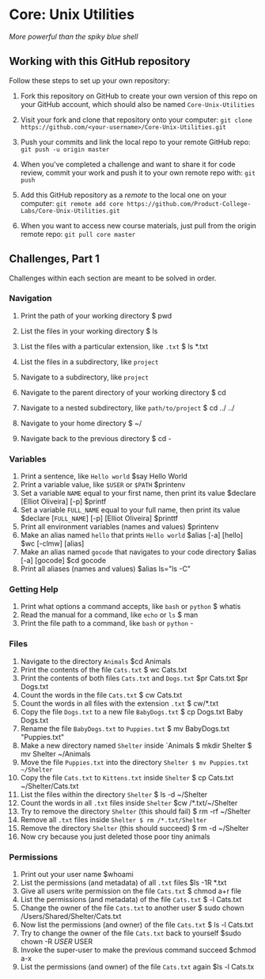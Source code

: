 # Core: Unix Utilities

_More powerful than the spiky blue shell_

## Working with this GitHub repository

Follow these steps to set up your own repository:

1. Fork this repository on GitHub to create your own version of this repo on your GitHub account, which should also be named `Core-Unix-Utilities`

1. Visit your fork and clone that repository onto your computer:
`git clone https://github.com/<your-username>/Core-Unix-Utilities.git`

1. Push your commits and link the local repo to your remote GitHub repo:
`git push -u origin master`

1. When you've completed a challenge and want to share it for code review, commit your work and push it to your own remote repo with:
`git push`

1. Add this GitHub repository as a _remote_ to the local one on your computer:
`git remote add core https://github.com/Product-College-Labs/Core-Unix-Utilities.git`

1. When you want to access new course materials, just pull from the origin remote repo:
`git pull core master`

## Challenges, Part 1

Challenges within each section are meant to be solved in order.

### Navigation

1.  Print the path of your working directory
        $ pwd
1.  List the files in your working directory
        $ ls
1.  List the files with a particular extension, like `.txt`
         $ ls *.txt
1.  List the files in a subdirectory, like `project`

1.  Navigate to a subdirectory, like `project`
1.  Navigate to the parent directory of your working directory
        $ cd <name of directory>
1.  Navigate to a nested subdirectory, like `path/to/project`
        $ cd ../ ../
1.  Navigate to your home directory
        $ ~/
1.  Navigate back to the previous directory
        $ cd -
### Variables

1.  Print a sentence, like `Hello world`
        $say Hello World
1.  Print a variable value, like `$USER` or `$PATH`
        $printenv
1.  Set a variable `NAME` equal to your first name, then print its value
        $declare [Elliot Oliveira] [-p]
        $printf
1.  Set a variable `FULL_NAME` equal to your full name, then print its value
    $declare [`FULL_NAME`] [-p] [Elliot Oliveira]
    $printtf
1.  Print all environment variables (names and values)
    $printenv
1.  Make an alias named `hello` that prints `Hello world`
    $alias [-a] [hello]
    $wc [-clmw] [alias]
1.  Make an alias named `gocode` that navigates to your code directory
     $alias [-a] [gocode]
     $cd gocode
1.  Print all aliases (names and values)
        $alias ls="ls -C"
### Getting Help

1.  Print what options a command accepts, like `bash` or `python`
        $ whatis
1.  Read the manual for a command, like `echo` or `ls`
        $ man
1.  Print the file path to a command, like `bash` or `python`
        -
### Files

1.  Navigate to the directory `Animals`
        $cd Animals
1.  Print the contents of the file `Cats.txt`
        $ wc Cats.txt
1.  Print the contents of both files `Cats.txt` and `Dogs.txt`
    $pr Cats.txt
    $pr Dogs.txt
1.  Count the words in the file `Cats.txt`
     $ cw Cats.txt
1.  Count the words in all files with the extension `.txt`
     $ cw/*.txt
1.  Copy the file `Dogs.txt` to a new file `BabyDogs.txt`
        $ cp Dogs.txt Baby  Dogs.txt
1.  Rename the file `BabyDogs.txt` to `Puppies.txt`
        $ mv BabyDogs.txt "Puppies.txt"
1.  Make a new directory named `Shelter` inside `Animals
        $ mkdir Shelter
        $ mv Shelter ~/Animals
1.  Move the file `Puppies.txt` into the directory `Shelter
        $ mv Puppies.txt ~/Shelter`
1.  Copy the file `Cats.txt` to `Kittens.txt` inside `Shelter`
        $ cp Cats.txt ~/Shelter/Cats.txt
1.  List the files within the directory `Shelter`
        $ ls -d ~/Shelter
1.  Count the words in all `.txt` files inside `Shelter`
        $cw /*.txt/~/Shelter
1.  Try to remove the directory `Shelter` (this should fail)
        $ rm -rf ~/Shelter
1.  Remove all `.txt` files inside `Shelter
        $ rm /*.txt/Shelter`
1.  Remove the directory `Shelter` (this should succeed)
        $ rm -d  ~/Shelter
1.  Now cry because you just deleted those poor tiny animals

### Permissions

1.  Print out your user name
        $whoami
1.  List the permissions (and metadata) of all `.txt` files
        $ls -1R  *.txt
1.  Give all users write permission on the file `Cats.txt`
    $ chmod a+r file
1.  List the permissions (and metadata) of the file `Cats.txt`
    $  -l Cats.txt
1.  Change the owner of the file `Cats.txt` to another user
    $ sudo chown <username> /Users/Shared/Shelter/Cats.txt
1.  Now list the permissions (and owner) of the file `Cats.txt`
    $ ls -l Cats.txt
1.  Try to change the owner of the file `Cats.txt` back to yourself
    $sudo chown -R $USER ~$USER
1.  Invoke the super-user to make the previous command succeed
    $chmod a-x
1.  List the permissions (and owner) of the file `Cats.txt` again
    $ls -l Cats.tx

